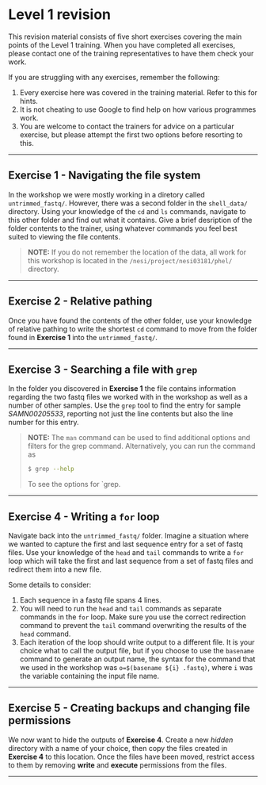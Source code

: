 # Level 1 revision

This revision material consists of five short exercises covering the main points of the Level 1 training. When you have completed all exercises, please contact one of the training representatives to have them check your work.

If you are struggling with any exercises, remember the following:

1. Every exercise here was covered in the training material. Refer to this for hints.
2. It is not cheating to use Google to find help on how various programmes work.
3. You are welcome to contact the trainers for advice on a particular exercise, but please attempt the first two options before resorting to this.

---

## Exercise 1 - Navigating the file system

In the workshop we were mostly working in a diretory called `untrimmed_fastq/`. However, there was a second folder in the `shell_data/` directory. Using your knowledge of the `cd` and `ls` commands, navigate to this other folder and find out what it contains. Give a brief desription of the folder contents to the trainer, using whatever commands you feel best suited to viewing the file contents.

>**NOTE:** If you do not remember the location of the data, all work for this workshop is located in the `/nesi/project/nesi03181/phel/` directory.

---

## Exercise 2 - Relative pathing

Once you have found the contents of the other folder, use your knowledge of relative pathing to write the shortest `cd` command to move from the folder found in **Exercise 1** into the `untrimmed_fastq/`.

---

## Exercise 3 - Searching a file with `grep`

In the folder you discovered in **Exercise 1** the file contains information regarding the two fastq files we worked with in the workshop as well as a number of other samples. Use the `grep` tool to find the entry for sample *SAMN00205533*, reporting not just the line contents but also the line number for this entry.

>**NOTE:** The `man` command can be used to find additional options and filters for the grep command. Alternatively, you can run the command as
>```bash
>$ grep --help
>```
>To see the options for `grep.

---

## Exercise 4 - Writing a `for` loop

Navigate back into the `untrimmed_fastq/` folder. Imagine a situation where we wanted to capture the first and last sequence entry for a set of fastq files. Use your knowledge of the `head` and `tail` commands to write a `for` loop which will take the first and last sequence from a set of fastq files and redirect them into a new file.

Some details to consider:

1. Each sequence in a fastq file spans 4 lines.
2. You will need to run the `head` and `tail` commands as separate commands in the `for` loop. Make sure you use the correct redirection command to prevent the `tail` command overwriting the results of the `head` command.
3. Each iteration of the loop should write output to a different file. It is your choice what to call the output file, but if you choose to use the `basename` command to generate an output name, the syntax for the command that we used in the workshop was `o=$(basename ${i} .fastq)`, where `i` was the variable containing the input file name.

---

## Exercise 5 - Creating backups and changing file permissions

We now want to hide the outputs of **Exercise 4**. Create a new *hidden* directory with a name of your choice, then copy the files created in **Exercise 4** to this location. Once the files have been moved, restrict access to them by removing **write** and **execute** permissions from the files.

---
